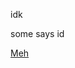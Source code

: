 
  <link rel="shortcut icon" href="icon/1.svg">
  <link rel="icon" href="icon/1.svg">
  
<link rel="stylesheet" href="c.css">
</head>

  idk

  some says id

  [Meh](index.html)

